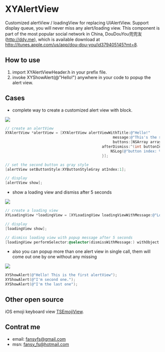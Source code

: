 XYAlertView
===========

Customized alertView / loadingView for replacing UIAlertView. Support display queue, you will never miss any alert/loading view.
This component is part of the most popular social network in China, DouDouYou兜兜友 (http://ddy.me), which is available download at http://itunes.apple.com/us/app/dou-dou-you/id379405145?mt=8.

## How to use

1. import XYAlertViewHeader.h in your prefix file.
2. invoke XYShowAlert(@"Hello!") anywhere in your code to popup the alert view.

## Cases
- complete way to create a customized alert view with block.

<img src="http://media3.doudouy.com/users/251/userPhoto/origin/1343356324907.jpg"/>

```ObjectiveC
// create an alertView
XYAlertView *alertView = [XYAlertView alertViewWithTitle:@"Hello!"
                                                 message:@"This's the single alert view demo!"
                                                 buttons:[NSArray arrayWithObjects:@"Ok", @"Cancel", nil]
                                            afterDismiss:^(int buttonIndex) {
                                                NSLog(@"button index: %d pressed!", buttonIndex);
                                            }];

// set the second button as gray style
[alertView setButtonStyle:XYButtonStyleGray atIndex:1];

// display
[alertView show];
```

- show a loading view and dismiss after 5 seconds

<img src="http://media3.doudouy.com/users/251/userPhoto/origin/1343356312864.jpg"/>

```ObjectiveC
// create a loading view
XYLoadingView *loadingView = [XYLoadingView loadingViewWithMessage:@"Loading will complete in 5 seconds..."];

// display
[loadingView show];

// dismiss loading view with popup message after 5 seconds
[loadingView performSelector:@selector(dismissWithMessage:) withObject:@"The message comes out once loading view gone." afterDelay:5];
```

- also you can popup more than one alert view in single call, them will come out one by one without any missing

<img src="http://media3.doudouy.com/users/251/userPhoto/origin/1343356280549.jpg"/>

```ObjectiveC
XYShowAlert(@"Hello! This is the first alertView");
XYShowAlert(@"I'm second one.");
XYShowAlert(@"I'm the last one");
```
## Other open source
iOS emoji keyboard view <a href="https://github.com/fly2wind/TSEmojiView">TSEmojiView</a>.

## Contrat me

- email: fansyfs@gmail.com
- msn: fansy_fs@hotmail.com